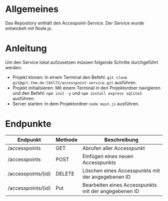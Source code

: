 # Allgemeines

Das Repository enthält den Accespoint-Service. Der Service wurde entwickelt mit Node.js.

# Anleitung

Um den Service lokal aufzusetzen müssen folgende Schritte durchgeführt werden:

* Projekt klonen: In einem Terminal den Befehl: `git clone git@git.thm.de:lkhl72/accesspoint-service.git` ausführen.
* Projekt initialisieren: Mit einem Terminal in den Projektordner navigieren und den Befehl: `npm init -y` und `npm install express sqlite3` ausführen.
* Server starten: In dem Projektordner `node main.js` ausführen.


# Endpunkte 

| Endpunkt           | Methode | Beschreibung                                                                                       |
|--------------------|---------|----------------------------------------------------------------------------------------------------|
| /accesspoints      | GET     | Abrufen aller Accesspunkt                                                                  		|
| /accesspoints      | POST    | Einfügen eines neuen Accesspunkts                                                           		|
| /accesspoints/{id} | DELETE  | Löschen eines Accesspunkts mit der angegebenen ID                                           		|
| /accesspoints/{id} | Put     | Bearbeiten eines Accesspunkts mit der angegebenen ID                                       		|
